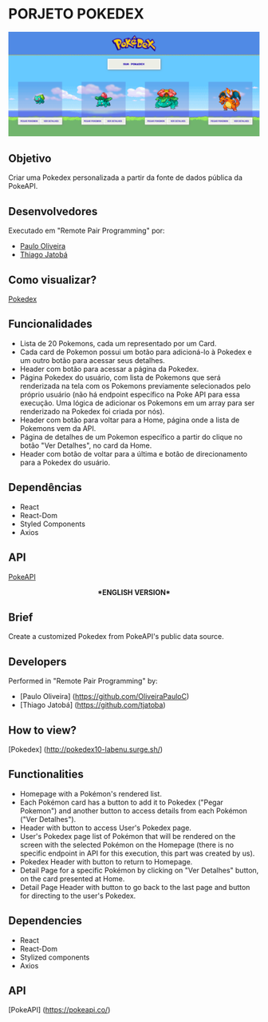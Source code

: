 # PORJETO POKEDEX

<img src='https://github.com/future4code/cruz-pokedex10/blob/master/project_images/pokedexhome.png' alt='pokedex_home_img'/>

## Objetivo
Criar uma Pokedex personalizada a partir da fonte de dados pública da PokeAPI.

## Desenvolvedores
Executado em "Remote Pair Programming" por:
- [Paulo Oliveira](https://github.com/OliveiraPauloC)
- [Thiago Jatobá](https://github.com/tjatoba)

## Como visualizar?
[Pokedex](http://pokedex10-labenu.surge.sh/)

## Funcionalidades
- Lista de 20 Pokemons, cada um representado por um Card.
- Cada card de Pokemon possui um botão para adicioná-lo à Pokedex e um outro botão para acessar seus detalhes.
- Header com botão para acessar a página da Pokedex. 
- Página Pokedex do usuário, com lista de Pokemons que será renderizada na tela com os Pokemons previamente selecionados pelo próprio usuário (não há endpoint específico na Poke API para essa execução. Uma lógica de adicionar os Pokemons em um array para ser renderizado na Pokedex foi criada por nós).
- Header com botão para voltar para a Home, página onde a lista de Pokemons vem da API.
- Página de detalhes de um Pokemon específico a partir do clique no botão "Ver Detalhes", no card da Home.
- Header com botão de voltar para a última e botão de direcionamento para a Pokedex do usuário.

## Dependências
- React
- React-Dom
- Styled Components 
- Axios

## API
[PokeAPI](https://pokeapi.co/)

<div align= 'center'><b>*ENGLISH VERSION*</b></div>

## Brief
Create a customized Pokedex from PokeAPI's public data source.

## Developers
Performed in "Remote Pair Programming" by:
- [Paulo Oliveira] (https://github.com/OliveiraPauloC)
- [Thiago Jatobá] (https://github.com/tjatoba)

## How to view?
[Pokedex] (http://pokedex10-labenu.surge.sh/)

## Functionalities
- Homepage with a Pokémon's rendered list.
- Each Pokémon card has a button to add it to Pokedex ("Pegar Pokemon") and another button to access details from each Pokémon ("Ver Detalhes").
- Header with button to access User's Pokedex page.
- User's Pokedex page list of Pokémon that will be rendered on the screen with the selected Pokémon on the Homepage (there is no specific endpoint in API for this execution, this part was created by us).
- Pokedex Header with button to return to Homepage.
- Detail Page for a specific Pokémon by clicking on "Ver Detalhes" button, on the card presented at Home.
- Detail Page Header with button to go back to the last page and button for directing to the user's Pokedex.

## Dependencies
- React
- React-Dom
- Stylized components
- Axios

## API
[PokeAPI] (https://pokeapi.co/)
